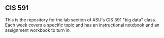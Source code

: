 ## CIS 591

This is the repository for the lab section of ASU's CIS 591 "big data" class. Each week covers a specific topic and has an instructional notebook and an assignment workbook to turn in.


